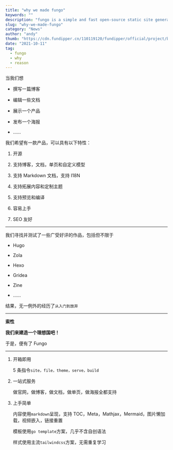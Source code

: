 ```yaml
---
title: "why we made fungo"
keywords: ""
description: "fungo is a simple and fast open-source static site generators base on golang."
slug: "why-we-made-fungo"
category: "News"
author: "andy"
thumb: "https://cdn.fundipper.cn/110119120/fundipper/official/project/ballet.webp"
date: "2021-10-11"
tag:
  - fungo
  - why
  - reason
---
```


当我们想

- 撰写一篇博客

- 编辑一些文档

- 展示一个产品

- 发布一个海报

- ……

我们希望有一款产品，可以具有以下特性：

1. 开源

2. 支持博客，文档，单页和自定义模型

3. 支持 Markdown 文档，支持 I18N

4. 支持拓展内容和定制主题

5. 支持预览和编译

6. 容易上手

7. SEO 友好

---

我们寻找并测试了一些广受好评的作品，包括但不限于

- Hugo

- Zola

- Hexo

- Gridea

- Zine

- ……

结果，无一例外的经历了`从入门到放弃`

---

**索性**

**我们来建造一个理想国吧！**

于是，便有了 Fungo

---

1. 开箱即用

   5 条指令`site，file，theme，serve，build`

2. 一站式服务

   做官网，做博客，做文档，做单页，做海报全都支持

3. 上手简单

   内容使用`markdown`呈现，支持 TOC，Meta，Mathjax，Mermaid，图片懒加载，视频嵌入，链接重置

   模板使用`go template`方案，几乎不含自创语法

   样式使用主流`tailwindcss`方案，无需重复学习
